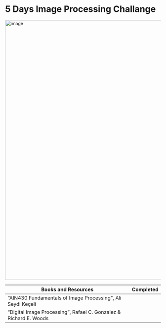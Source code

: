 # 5 Days Image Processing Challange
<img width="840" alt="image" src="https://user-images.githubusercontent.com/74296174/212342319-2a470f36-be1b-4d19-9f2a-8bb32ab2f3e4.png">

| Books and Resources | Completed |
| ------------- | ------------- |
| “AIN430 Fundamentals of Image Processing”, Ali Seydi Keçeli  | |
| “Digital Image Processing”, Rafael C. Gonzalez & Richard E. Woods |  |
